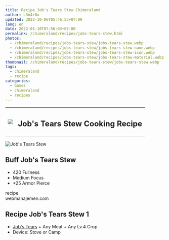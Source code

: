 ```yaml
---
title: Recipe Job's Tears Stew Chimeraland
author: L3n4r0x
updated: 2022-10-06T05:46:55+07:00
lang: en
date: 2022-01-10T07:56:03+07:00
permalink: /chimeraland/recipes/jobs-tears-stew.html
photos:
  - /chimeraland/recipes/jobs-tears-stew/jobs-tears-stew.webp
  - /chimeraland/recipes/jobs-tears-stew/jobs-tears-stew-name.webp
  - /chimeraland/recipes/jobs-tears-stew/jobs-tears-stew-icon.webp
  - /chimeraland/recipes/jobs-tears-stew/jobs-tears-stew-material.webp
thumbnail: /chimeraland/recipes/jobs-tears-stew/jobs-tears-stew.webp
tags:
  - chimeraland
  - recipe
categories:
  - Games
  - chimeraland
  - recipes
---
```


<section id="bootstrap-wrapper">
  <link
    rel="stylesheet"
    href="https://rawcdn.githack.com/dimaslanjaka/Web-Manajemen/870a349/css/bootstrap-5-3-0-alpha3-wrapper.css"
  />
  <div class="row mb-2">
    <div class="col-md-12 mb-2">
      <table class="table" id="post-info">
        <tbody>
          <tr>
            <td>
              <img
                class="d-inline-block me-2"
                src="/chimeraland/recipes/jobs-tears-stew/jobs-tears-stew-icon.webp"
                width="auto"
                height="auto"
              />
            </td>
            <td><h1 class="fs-5">Job&#x27;s Tears Stew Cooking Recipe</h1></td>
          </tr>
        </tbody>
      </table>
    </div>
  </div>
  <div class="card mb-2 bg-dark text-light">
    <div class="row g-0">
      <div class="col-sm-4 position-relative mb-2">
        <img
          src="/chimeraland/recipes/jobs-tears-stew/jobs-tears-stew-material.webp"
          class="card-img fit-cover w-100 h-100"
          alt="Job&#x27;s Tears Stew"
          data-fancybox="true"
        />
      </div>
      <div class="col-sm-8 mb-2">
        <div class="card-body">
          <h2 class="card-title fs-5">Buff Job&#x27;s Tears Stew</h2>
          <div class="card-text">
            <ul>
              <li>420 Fullness</li>
              <li>Medium Focus</li>
              <li>+25 Armor Pierce</li>
            </ul>
          </div>
          <span class="badge rounded-pill">recipe</span>
        </div>
        <div class="card-footer text-end text-muted">webmanajemen.com</div>
      </div>
    </div>
  </div>
  <div class="row mb-2">
    <div class="col-12 col-lg-6 recipe-item mb-2">
      <div class="card bg-dark text-light">
        <div class="card-body">
          <h2 class="card-title fs-5">Recipe Job&#x27;s Tears Stew 1</h2>
          <div class="card-text">
            <ul>
              <li>
                <a
                  class="text-decoration-none text-primary"
                  href="/chimeraland/materials/job&#x27;s-tears.html"
                  >Job&#x27;s Tears</a
                ><span> + </span>Any Meat<span> + </span>Any Lv.4 Crop
              </li>
              <li>Device: Stove or Camp</li>
            </ul>
          </div>
        </div>
      </div>
    </div>
  </div>
</section>